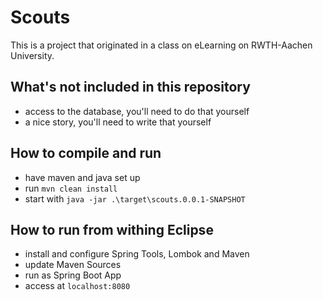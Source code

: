 # Scouts
This is a project that originated in a class on eLearning on RWTH-Aachen University.

## What's not included in this repository
* access to the database, you'll need to do that yourself
* a nice story, you'll need to write that yourself

## How to compile and run
* have maven and java set up
* run `mvn clean install`
* start with `java -jar .\target\scouts.0.0.1-SNAPSHOT`

## How to run from withing Eclipse
* install and configure Spring Tools, Lombok and Maven
* update Maven Sources
* run as Spring Boot App
* access at `localhost:8080`
